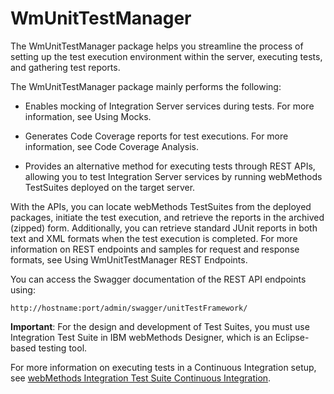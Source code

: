 # WmUnitTestManager

The WmUnitTestManager package helps you streamline the process of setting up the test
execution environment within the server, executing tests, and gathering test reports.

The WmUnitTestManager package mainly performs the following:
- Enables mocking of Integration Server services during tests. For more 
information, see Using Mocks.
 
- Generates Code Coverage reports for test executions. For more information, see Code Coverage Analysis.
 
- Provides an alternative method for executing tests through REST APIs, allowing you to test Integration Server services by running webMethods TestSuites deployed on the target server.

With the APIs, you can locate webMethods TestSuites from the deployed packages, initiate the test execution, and retrieve the reports in the archived (zipped) form. Additionally, you can retrieve standard JUnit reports in both text and XML formats when the test execution is completed.
For more information on REST endpoints and samples for request and response formats, see Using WmUnitTestManager REST Endpoints.
 
You can access the Swagger documentation of the REST API endpoints using:

```
http://hostname:port/admin/swagger/unitTestFramework/
```


**Important**:
For the design and development of Test Suites, you must use Integration Test Suite in IBM webMethods Designer, which is an Eclipse-based testing tool.


For more information on executing tests in a Continuous Integration setup, see [webMethods Integration Test Suite Continuous Integration](https://docs.webmethods.io/on-premises/webmethods-designer/11.1.0/webhelp/index.html#page/sdf-webhelp/_test_designer_webhelp.1.3072.html).